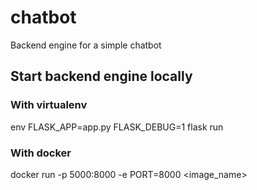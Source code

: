 # chatbot
Backend engine for a simple chatbot

## Start backend engine locally

### With virtualenv
env FLASK_APP=app.py FLASK_DEBUG=1 flask run

### With docker
docker run -p 5000:8000 -e PORT=8000 <image_name>